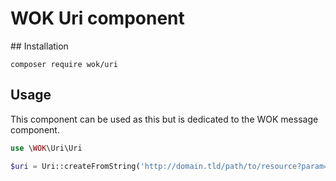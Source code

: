 # WOK Uri component

## Installation

    composer require wok/uri

## Usage

This component can be used as this but is dedicated to the WOK message component.

``` php
use \WOK\Uri\Uri

$uri = Uri::createFromString('http://domain.tld/path/to/resource?param=abc');
```
